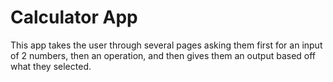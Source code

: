 # Calculator App
This app takes the user through several pages asking them first for an input of 2 numbers, then an operation, and then gives them an output based off what they selected.
